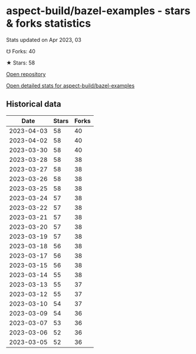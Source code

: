 # aspect-build/bazel-examples - stars & forks statistics

Stats updated on Apr 2023, 03

☋ Forks: 40

★ Stars: 58

[Open repository](https://github.com/aspect-build/bazel-examples)

[Open detailed stats for aspect-build/bazel-examples](https://reviewgithub.com/rep/aspect-build/bazel-examples)

## Historical data
| Date | Stars | Forks |
|------|-------|-------|
| 2023-04-03 | 58 | 40 | 
| 2023-04-02 | 58 | 40 | 
| 2023-03-30 | 58 | 40 | 
| 2023-03-28 | 58 | 38 | 
| 2023-03-27 | 58 | 38 | 
| 2023-03-26 | 58 | 38 | 
| 2023-03-25 | 58 | 38 | 
| 2023-03-24 | 57 | 38 | 
| 2023-03-22 | 57 | 38 | 
| 2023-03-21 | 57 | 38 | 
| 2023-03-20 | 57 | 38 | 
| 2023-03-19 | 57 | 38 | 
| 2023-03-18 | 56 | 38 | 
| 2023-03-17 | 56 | 38 | 
| 2023-03-15 | 56 | 38 | 
| 2023-03-14 | 55 | 38 | 
| 2023-03-13 | 55 | 37 | 
| 2023-03-12 | 55 | 37 | 
| 2023-03-10 | 54 | 37 | 
| 2023-03-09 | 54 | 36 | 
| 2023-03-07 | 53 | 36 | 
| 2023-03-06 | 52 | 36 | 
| 2023-03-05 | 52 | 36 | 

